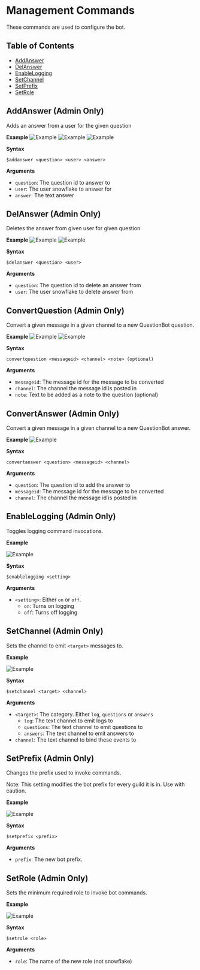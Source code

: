 # Management Commands

These commands are used to configure the bot.

## Table of Contents

- [AddAnswer](#addanswer-admin-only)
- [DelAnswer](#delanswer-admin-only)
- [EnableLogging](#enablelogging-admin-only)
- [SetChannel](#setchannel-admin-only)
- [SetPrefix](#setprefix-admin-only)
- [SetRole](#setrole-admin-only)

## AddAnswer (Admin Only)

Adds an answer from a user for the given question

**Example**
![Example](/.github/assets/commands/addanswer-id.png)
![Example](/.github/assets/commands/addanswer-mention.png)
![Example](/.github/assets/commands/addanswer-answer.png)

**Syntax**

```
$addanswer <question> <user> <answer>
```              

**Arguments**      

- `question`: The question id to answer to
- `user`: The user snowflake to answer for
- `answer`: The text answer 

## DelAnswer (Admin Only)

Deletes the answer from given user for given question

**Example**
![Example](/.github/assets/commands/delanswer-id.png)
![Example](/.github/assets/commands/delanswer-mention.png)

**Syntax**

```
$delanswer <question> <user>
```                

**Arguments**  

- `question`: The question id to delete an answer from
- `user`: The user snowflake to delete answer from

## ConvertQuestion (Admin Only)

Convert a given message in a given channel to a new QuestionBot question.

**Example**
![Example](/.github/assets/commands/convertquestion-example-1.PNG)
![Example](/.github/assets/commands/convertquestion-example-2.PNG)

**Syntax**

```
convertquestion <messageid> <channel> <note> (optional)
```              

**Arguments**      

- `messageid`: The message id for the message to be converted
- `channel`: The channel the message id is posted in
- `note`: Text to be added as a note to the question (optional)

## ConvertAnswer (Admin Only)

Convert a given message in a given channel to a new QuestionBot answer.

**Example**
![Example](/.github/assets/commands/convertanswer-example-1.PNG)

**Syntax**

```
convertanswer <question> <messageid> <channel> 
```              

**Arguments**      

- `question`: The question id to add the answer to
- `messageid`: The message id for the message to be converted
- `channel`: The channel the message id is posted in

## EnableLogging (Admin Only)

Toggles logging command invocations.

**Example**

![Example](/.github/assets/commands/logging-example.png)

**Syntax**

```
$enablelogging <setting>
```

**Arguments**  

-  `<setting>`: Either `on` or `off`.
    - `on`: Turns on logging
    - `off`: Turns off logging

## SetChannel (Admin Only)

Sets the channel to emit `<target>` messages to.

**Example**

![Example](/.github/assets/commands/setchannel-example.png)

**Syntax**

```
$setchannel <target> <channel>
```

**Arguments**  

- `<target>`: The category. Either `log`, `questions` or `answers`
    - `log`: The text channel to emit logs to
    - `questions`: The text channel to emit questions to
    - `answers`: The text channel to emit answers to
- `channel`: The text channel to bind these events to

## SetPrefix (Admin Only)

Changes the prefix used to invoke commands.

Note: This setting modifies the bot prefix for every guild it is in. Use with caution.

**Example**

![Example](/.github/assets/commands/setprefix-example.png)

**Syntax**

```
$setprefix <prefix>
```

**Arguments**

- `prefix`: The new bot prefix.  

## SetRole (Admin Only)

Sets the minimum required role to invoke bot commands.

**Example**

![Example](/.github/assets/commands/setrole-example.png)

**Syntax**

```
$setrole <role>
```

**Arguments**  

- `role`: The name of the new role (not snowflake)
